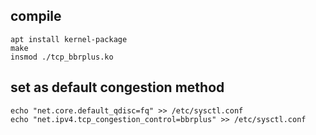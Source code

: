 ## compile 
```
apt install kernel-package
make
insmod ./tcp_bbrplus.ko
```

## set as default congestion method

```
echo "net.core.default_qdisc=fq" >> /etc/sysctl.conf
echo "net.ipv4.tcp_congestion_control=bbrplus" >> /etc/sysctl.conf
```